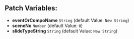 ## Patch Variables:

* __eventOrCompoName__ ```String``` (default Value: `New String`)
* __sceneNo__ ```Number``` (default Value: `0`)
* __slideTypeString__ ```String``` (default Value: `New String`)

